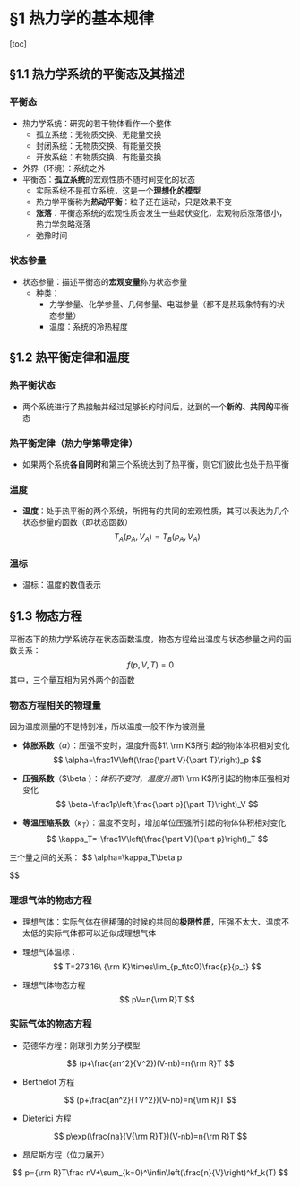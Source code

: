 # §1 热力学的基本规律

[toc]

## §1.1 热力学系统的平衡态及其描述

### 平衡态

* 热力学系统：研究的若干物体看作一个整体
  * 孤立系统：无物质交换、无能量交换
  * 封闭系统：无物质交换、有能量交换
  * 开放系统：有物质交换、有能量交换
* 外界（环境）：系统之外
* 平衡态：**孤立系统**的宏观性质不随时间变化的状态
  * 实际系统不是孤立系统，这是一个**理想化的模型**
  * 热力学平衡称为**热动平衡**：粒子还在运动，只是效果不变
  * **涨落**：平衡态系统的宏观性质会发生一些起伏变化，宏观物质涨落很小，热力学忽略涨落
  * 弛豫时间

### 状态参量

* 状态参量：描述平衡态的**宏观变量**称为状态参量
  * 种类：
    * 力学参量、化学参量、几何参量、电磁参量（都不是热现象特有的状态参量）
    * 温度：系统的冷热程度

## §1.2 热平衡定律和温度

### 热平衡状态

* 两个系统进行了热接触并经过足够长的时间后，达到的一个**新的、共同的**平衡态

### 热平衡定律（热力学第零定律）

* 如果两个系统**各自同时**和第三个系统达到了热平衡，则它们彼此也处于热平衡

### 温度

* **温度**：处于热平衡的两个系统，所拥有的共同的宏观性质，其可以表达为几个状态参量的函数（即状态函数）
  $$
  T_A(p_A,V_A)=T_B(p_A,V_A)
  $$

### 温标

* 温标：温度的数值表示

## §1.3 物态方程

平衡态下的热力学系统存在状态函数温度，物态方程给出温度与状态参量之间的函数关系：
$$
f(p,V,T)=0
$$
其中，三个量互相为另外两个的函数

### 物态方程相关的物理量

因为温度测量的不是特别准，所以温度一般不作为被测量

* **体胀系数**（$\alpha$）：压强不变时，温度升高$1\ \rm K$所引起的物体体积相对变化
  $$
  \alpha=\frac1V\left(\frac{\part V}{\part T}\right)_p
  $$

* **压强系数**（$\beta $）：体积不变时，温度升高$1\ \rm K$所引起的物体压强相对变化
  $$
  \beta=\frac1p\left(\frac{\part p}{\part T}\right)_V
  $$

* **等温压缩系数**（$\kappa_T$）：温度不变时，增加单位压强所引起的物体体积相对变化
  $$
  \kappa_T=-\frac1V\left(\frac{\part V}{\part p}\right)_T
  $$

三个量之间的关系：
$$
\alpha=\kappa_T\beta p

$$

### 理想气体的物态方程

* 理想气体：实际气体在很稀薄的时候的共同的**极限性质**，压强不太大、温度不太低的实际气体都可以近似成理想气体

* 理想气体温标：
  $$
  T=273.16\ {\rm K}\times\lim_{p_t\to0}\frac{p}{p_t}
  $$

* 理想气体物态方程
  $$
  pV=n{\rm R}T
  $$

### 实际气体的物态方程

* 范德华方程：刚球引力势分子模型

$$
(p+\frac{an^2}{V^2})(V-nb)=n{\rm R}T
$$

* Berthelot 方程

$$
(p+\frac{an^2}{TV^2})(V-nb)=n{\rm R}T
$$

* Dieterici 方程

$$
p\exp(\frac{na}{V{\rm R}T})(V-nb)=n{\rm R}T
$$

* 昂尼斯方程（位力展开）

$$
p={\rm R}T\frac nV+\sum_{k=0}^\infin\left(\frac{n}{V}\right)^kf_k(T)
$$



